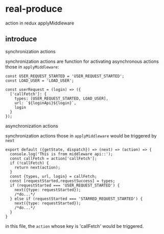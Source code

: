 # real-produce
action in redux applyMiddleware

## introduce

synchronization actions 


synchronization actions are function for activating asynchronous actions those in ` applyMiddleware `:

```shell
const USER_REQUEST_STARTED = 'USER_REQUEST_STARTED';
const LOAD_USER = 'LOAD_USER';

const userRequest = (login) => ({
  ['callFetch']: {
    types: [USER_REQUEST_STARTED, LOAD_USER],
    url: `${loginApi}${login}`,
    login
  }
});
```

asynchronization actions

synchronization actions those in ` applyMiddleware ` would be triggered by ` next ` 

```shell
export default ({getState, dispatch}) => (next) => (action) => {
  console.log('This is from middleware api::');
  const callFetch = action['callFetch'];
  if (!callFetch) {
    return next(action);
  }
  const {types, url, login} = callFetch;
  const [requestStarted,requestSuccess] = types;
  if (requestStarted === 'USER_REQUEST_STARTED') {
    next({type: requestStarted});
    /*do...*/
  } else if (requestStarted === 'STARRED_REQUEST_STARTED') {
    next({type: requestStarted});
    /*do...*/
  }
}
```

in this file, the `action` whose key is 'callFetch' would be triggered.
